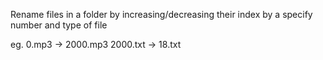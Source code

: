  Rename files in a folder by increasing/decreasing their index by a specify number and type of file

eg. 
0.mp3 -> 2000.mp3
2000.txt -> 18.txt
